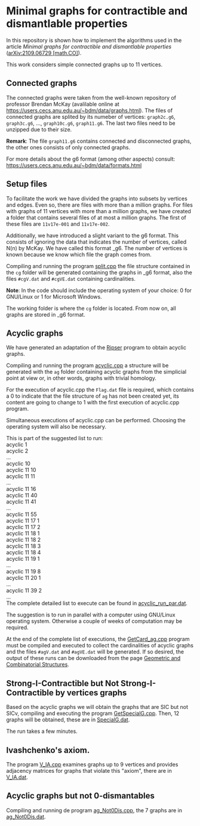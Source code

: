 # Minimal graphs for contractible and dismantlable properties
In this repository is shown how to implement the algorithms used in the article *Minimal graphs for contractible and dismantlable properties*
 ([arXiv:2109.06729 [math.CO]](https://arxiv.org/abs/2109.06729)).

This work considers simple connected graphs up to 11 vertices.

## Connected graphs
The connected graphs were taken from the well-known repository of professor Brendan McKay (avalilable online at https://users.cecs.anu.edu.au/~bdm/data/graphs.html). The files of connected graphs are splited by its numeber of vertices: `graph2c.g6`, `graph3c.g6`, ..., `graph10c.g6`, `graph11.g6`. The last two files need to be unzipped due to their size.

**Remark**: The file `graph11.g6` contains connected and disconnected graphs, the other ones consists of only connected graphs.

For more details about the g6 format (among other aspects) consult: https://users.cecs.anu.edu.au/~bdm/data/formats.html

## Setup files 
To facilitate the work we have divided the graphs into subsets by vertices and edges. Even so, there are files with more than a million graphs. For files with graphs of 11 vertices with more than a million graphs, we have created a folder that contains several files of at most a million graphs. The first of these files are
`11v17e-001` and `11v17e-002`.

Additionally, we have introduced a slight variant to the g6 format. This consists of ignoring the data that indicates the number of vertices, called N(n) by McKay. We have called this format \_g6. The number of vertices is known because we know which file the graph comes from.

Compiling and running the program [split.cpp](split.cpp) the file structure contained in the `cg` folder will be generated containing the graphs in \_g6 format, also the files `#cgV.dat` and `#cgVE.dat` containing cardinalities.

**Note**: In the code should include the operating system of your choice: 0 for GNU/Linux or 1 for Microsoft Windows.

The working folder is where the `cg` folder is located. From now on, all graphs are stored in \_g6 format.

## Acyclic graphs
We have generated an adaptation of the [Ripser](https://github.com/Ripser/ripser) program to obtain acyclic graphs.

Compiling and running the program [acyclic.cpp](./acyclic.cpp) a structure will be generated with the `ag` folder containing acyclic graphs from the simplicial point at view or, in other words, graphs with trivial homology.

For the execution of acyclic.cpp the `Flag.dat` file is required, which contains a 0 to indicate that the file structure of `ag` has not been created yet, its content are going to change to 1 with the first execution of acyclic.cpp program.

Simultaneous executions of acyclic.cpp can be performed. Choosing the operating system will also be necessary.

This is part of the suggested list to run:<br />
acyclic 1<br />
acyclic 2<br />
... <br />
acyclic 10<br />
acyclic 11 10<br />
acyclic 11 11<br />
...<br />
acyclic 11 16<br />
acyclic 11 40<br />
acyclic 11 41<br />
...<br />
acyclic 11 55<br />
acyclic 11 17 1<br />
acyclic 11 17 2<br />
acyclic 11 18 1<br />
acyclic 11 18 2<br />
acyclic 11 18 3<br />
acyclic 11 18 4<br />
acyclic 11 19 1<br />
...<br />
acyclic 11 19 8<br />
acyclic 11 20 1<br />
...<br />
acyclic 11 39 2<br />
...<br />
The complete detailed list to execute can be found in [acyclic_run_par.dat](acyclic_run_par.dat).

The suggestion is to run in parallel with a computer using GNU/Linux operating system. Otherwise a couple of weeks of computation may be required.

At the end of the complete list of executions, the [GetCard_ag.cpp](GetCard_ag.cpp) program must be compiled and executed to collect the cardinalities of acyclic graphs and the files `#agV.dat` and `#agVE.dat` will be generated. If so desired, the output of these runs can be downloaded from the page [Geometric and Combinatorial Structures](http://gcs.mat.uson.mx/index.php/8-research/4-acyclic-graphs).

## Strong-I-Contractible but Not Strong-I-Contractible by vertices graphs

Based on the acyclic graphs we will obtain the graphs that are SIC but not SICv, compiling and executing the program [GetSpecialG.cpp](GetSpecialG.cpp). Then, 12 graphs will be obtained, these are in [SpecialG.dat](SpecialG.dat).

The run takes a few minutes.

## Ivashchenko's axiom.
The program [V_IA.cpp](V_IA.cpp) examines graphs up to 9 vertices and provides adjacency matrices for graphs that violate this "axiom", there are in [V_IA.dat](V_IA.dat).

## Acyclic graphs but not 0-dismantables
Compiling and running de program [ag_Not0Dis.cpp](ag_Not0Dis.cpp), the 7 graphs are in [ag_Not0Dis.dat](ag_Not0Dis.dat).

